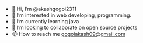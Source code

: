- 👋 Hi, I’m @akashgogoi2311
- 👀 I’m interested in web developing, programming.
- 🌱 I’m currently learning java
- 💞️ I’m looking to collaborate on open source projects
- 📫 How to reach me gogoiakash09@gmail.com

<!---
akashgogoi2311/akashgogoi2311 is a ✨ special ✨ repository because its `README.md` (this file) appears on your GitHub profile.
You can click the Preview link to take a look at your changes.
--->
